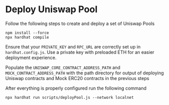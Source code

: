 # Deploy Uniswap Pool

Follow the following steps to create and deploy a set of Uniswap Pools
```shell
npm install --force
npx hardhat compile
```

Ensure that your `PRIVATE_KEY` and `RPC_URL` are correctly set up in `hardhat.config.js`. Use a private key with preloaded ETH for an easier deployment experience.

Populate the `UNISWAP_CORE_CONTRACT_ADDRESS_PATH` and `MOCK_CONTRACT_ADDRESS_PATH` with the path directory for output of deploying Uniswap contracts and Mock ERC20 contracts in the previous steps

After everything is properly configured run the following command

```shell
npx hardhat run scripts/deployPool.js --network localnet
```